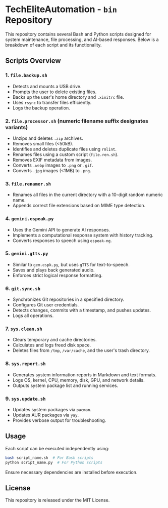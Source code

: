 # TechEliteAutomation - `bin` Repository

This repository contains several Bash and Python scripts designed for system maintenance, file processing, and AI-based responses. Below is a breakdown of each script and its functionality.

## Scripts Overview

### 1. `file.backup.sh`
- Detects and mounts a USB drive.
- Prompts the user to delete existing files.
- Backs up the user's home directory and `.xinitrc` file.
- Uses `rsync` to transfer files efficiently.
- Logs the backup operation.

### 2. `file.processor.sh` (numeric filename suffix designates variants)
- Unzips and deletes `.zip` archives.
- Removes small files (<50kB).
- Identifies and deletes duplicate files using `rmlint`.
- Renames files using a custom script (`file.ren.sh`).
- Removes EXIF metadata from images.
- Converts `.webp` images to `.png` or `.gif`.
- Converts `.jpg` images (<1MB) to `.png`.

### 3. `file.renamer.sh`
- Renames all files in the current directory with a 10-digit random numeric name.
- Appends correct file extensions based on MIME type detection.

### 4. `gemini.espeak.py`
- Uses the Gemini API to generate AI responses.
- Implements a computational response system with history tracking.
- Converts responses to speech using `espeak-ng`.

### 5. `gemini.gtts.py`
- Similar to `gem.espk.py`, but uses `gTTS` for text-to-speech.
- Saves and plays back generated audio.
- Enforces strict logical response formatting.

### 6. `git.sync.sh`
- Synchronizes Git repositories in a specified directory.
- Configures Git user credentials.
- Detects changes, commits with a timestamp, and pushes updates.
- Logs all operations.

### 7. `sys.clean.sh`
- Clears temporary and cache directories.
- Calculates and logs freed disk space.
- Deletes files from `/tmp`, `/var/cache`, and the user's trash directory.

### 8. `sys.report.sh`
- Generates system information reports in Markdown and text formats.
- Logs OS, kernel, CPU, memory, disk, GPU, and network details.
- Outputs system package list and running services.

### 9. `sys.update.sh`
- Updates system packages via `pacman`.
- Updates AUR packages via `yay`.
- Provides verbose output for troubleshooting.

## Usage
Each script can be executed independently using:
```bash
bash script_name.sh  # For Bash scripts
python script_name.py  # For Python scripts
```
Ensure necessary dependencies are installed before execution.

## License
This repository is released under the MIT License.
